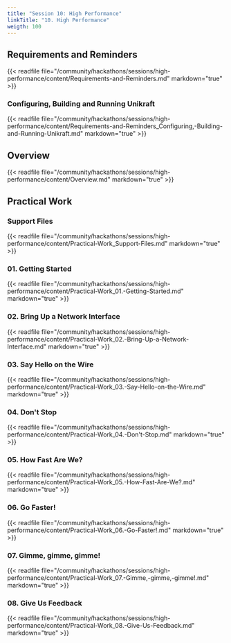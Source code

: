 ```yaml
---
title: "Session 10: High Performance"
linkTitle: "10. High Performance"
weigth: 100
---
```


## Requirements and Reminders

{{< readfile file="/community/hackathons/sessions/high-performance/content/Requirements-and-Reminders.md" markdown="true" >}}

### Configuring, Building and Running Unikraft

{{< readfile file="/community/hackathons/sessions/high-performance/content/Requirements-and-Reminders_Configuring,-Building-and-Running-Unikraft.md" markdown="true" >}}

## Overview

{{< readfile file="/community/hackathons/sessions/high-performance/content/Overview.md" markdown="true" >}}

## Practical Work

### Support Files

{{< readfile file="/community/hackathons/sessions/high-performance/content/Practical-Work_Support-Files.md" markdown="true" >}}

### 01. Getting Started

{{< readfile file="/community/hackathons/sessions/high-performance/content/Practical-Work_01.-Getting-Started.md" markdown="true" >}}

### 02. Bring Up a Network Interface

{{< readfile file="/community/hackathons/sessions/high-performance/content/Practical-Work_02.-Bring-Up-a-Network-Interface.md" markdown="true" >}}

### 03. Say Hello on the Wire

{{< readfile file="/community/hackathons/sessions/high-performance/content/Practical-Work_03.-Say-Hello-on-the-Wire.md" markdown="true" >}}

### 04. Don't Stop

{{< readfile file="/community/hackathons/sessions/high-performance/content/Practical-Work_04.-Don't-Stop.md" markdown="true" >}}

### 05. How Fast Are We?

{{< readfile file="/community/hackathons/sessions/high-performance/content/Practical-Work_05.-How-Fast-Are-We?.md" markdown="true" >}}

### 06. Go Faster!

{{< readfile file="/community/hackathons/sessions/high-performance/content/Practical-Work_06.-Go-Faster!.md" markdown="true" >}}

### 07. Gimme, gimme, gimme!

{{< readfile file="/community/hackathons/sessions/high-performance/content/Practical-Work_07.-Gimme,-gimme,-gimme!.md" markdown="true" >}}

### 08. Give Us Feedback

{{< readfile file="/community/hackathons/sessions/high-performance/content/Practical-Work_08.-Give-Us-Feedback.md" markdown="true" >}}
